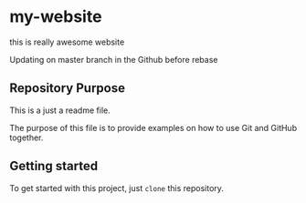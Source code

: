 # my-website

this is really awesome website 

Updating on master branch in the Github before rebase

## Repository Purpose

This is a just a readme file.

The purpose of this file is to provide examples 
on how to use Git and GitHub together.

## Getting started 

To get started with this project, just `clone` this repository.

